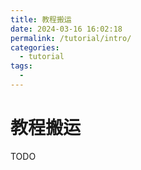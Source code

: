 ```yaml
---
title: 教程搬运
date: 2024-03-16 16:02:18
permalink: /tutorial/intro/
categories:
  - tutorial
tags:
  - 
---
```

# 教程搬运
TODO
